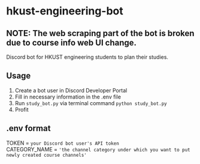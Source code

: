 # hkust-engineering-bot
## NOTE: The web scraping part of the bot is broken due to course info web UI change.
Discord bot for HKUST engineering students to plan their studies.

## Usage
1. Create a bot user in Discord Developer Portal
2. Fill in necessary information in the .env file
3. Run `study_bot.py` via terminal command `python study_bot.py`
4. Profit

## .env format
TOKEN = `your Discord bot user's API token` \
CATEGORY_NAME = `'the channel category under which you want to put newly created course channels'`
